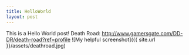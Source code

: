 ```yaml
---
title: HelloWorld
layout: post
---
```


This is a Hello World post!
Death Road: http://www.gamersgate.com/DD-DR/death-road?ref=profile
![My helpful screenshot]({{ site.url }}/assets/deathroad.jpg)
